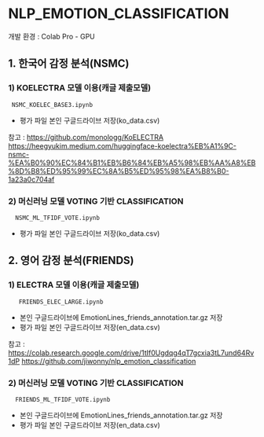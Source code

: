 # NLP_EMOTION_CLASSIFICATION

개발 환경 : Colab Pro - GPU


## 1. 한국어 감정 분석(NSMC)
  
  ### 1) KOELECTRA 모델 이용(캐글 제출모델)
     NSMC_KOELEC_BASE3.ipynb
     
  * 평가 파일 본인 구글드라이브 저장(ko_data.csv)
  
참고 : https://github.com/monologg/KoELECTRA
       https://heegyukim.medium.com/huggingface-koelectra%EB%A1%9C-nsmc-%EA%B0%90%EC%84%B1%EB%B6%84%EB%A5%98%EB%AA%A8%EB%8D%B8%ED%95%99%EC%8A%B5%ED%95%98%EA%B8%B0-1a23a0c704af
 
  ### 2) 머신러닝 모델 VOTING 기반 CLASSIFICATION
      NSMC_ML_TFIDF_VOTE.ipynb
  
  * 평가 파일 본인 구글드라이브 저장(ko_data.csv)

## 2. 영어 감정 분석(FRIENDS)
   
   ### 1) ELECTRA 모델 이용(캐글 제출모델)
       FRIENDS_ELEC_LARGE.ipynb
   
   * 본인 구글드라이브에 EmotionLines_friends_annotation.tar.gz 저장
   * 평가 파일 본인 구글드라이브 저장(en_data.csv) 
   
참고 : https://colab.research.google.com/drive/1tIf0Ugdqg4qT7gcxia3tL7und64Rv1dP
       https://github.com/jiwonny/nlp_emotion_classification
  
  
   ### 2) 머신러닝 모델 VOTING 기반 CLASSIFICATION
      FRIENDS_ML_TFIDF_VOTE.ipynb
      
   * 본인 구글드라이브에 EmotionLines_friends_annotation.tar.gz 저장
   * 평가 파일 본인 구글드라이브 저장(en_data.csv) 
